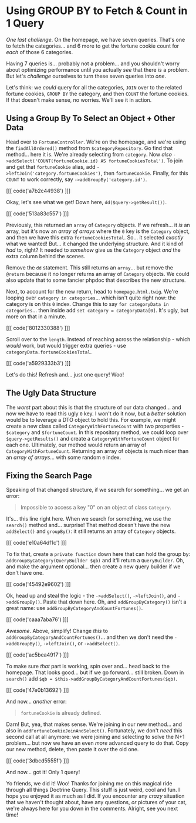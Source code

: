 # Using GROUP BY to Fetch & Count in 1 Query

*One last challenge*. On the homepage, we have seven queries. That's one to fetch
the categories... and 6 more to get the fortune cookie count for *each* of those
6 categories.

Having 7 queries is... probably not a problem... and you shouldn't worry about
optimizing performance until you actually *see* that there *is* a problem. But let's
*challenge* ourselves to turn these seven queries into *one*.

Let's think: we *could* query for all the categories, `JOIN` over to the related
fortune cookies, `GROUP BY` the category, and then `COUNT` the fortune cookies.
If that doesn't make sense, no worries. We'll see it in action.

## Using a Group By To Select an Object + Other Data

Head over to `FortuneController`. We're on the homepage, and we're using the
`findAllOrdered()` method from `$categoryRepository`. Go find that method... here
it is. We're already selecting from `category`. Now *also*
`->addSelect('COUNT(fortuneCookie.id) AS fortuneCookiesTotal')`. To join and get
that `fortuneCookie` alias, add `->leftJoin('category.fortuneCookies')`, then
`fortuneCookie`. Finally, for this `COUNT` to work correctly, say
`->addGroupBy('category.id')`.

[[[ code('a7b2c44938') ]]]

Okay, let's see what we get! Down here, `dd($query->getResult())`.

[[[ code('513a83c557') ]]]

Previously, this returned an `array` of `Category` objects. If we
refresh... it *is* an array, but it's now an *array of arrays* where the `0` key
is the `Category` object, and then we have this extra `fortuneCookiesTotal`. So...
it selected *exactly* what we wanted! But... it changed the underlying structure.
And it kind of *had* to, right? It needed to *somehow* give us the `Category` object
*and* the extra column behind the scenes.

Remove the `dd` statement. This still returns an `array`... but remove the
`@return` because it no longer returns an array of `Category` objects. We could
also update that to some fancier phpdoc that describes the new structure.

Next, to account for the new return, head to `homepage.html.twig`. We're looping
over `category in categories`... which isn't quite right now: the category is
on this `0` index. Change this to say `for categoryData in categories`... then inside
add `set category = categoryData[0]`. It's ugly, but more on that in a minute.

[[[ code('8012330388') ]]]

Scroll over to the `length`. Instead of reaching across the relationship - 
which *would* work, but would trigger extra queries - use
`categoryData.fortuneCookiesTotal`.

[[[ code('a5929333b3') ]]]

Let's do this! Refresh and... just one query! Woo!

## The Ugly Data Structure

The *worst* part about this is that the structure of our data changed... and now
we have to read this ugly `0` key. I won't do it now, but a *better* solution
would be to leverage a DTO object to hold this. For example, we might create a new
class called `CategoryWithFortuneCount` with two properties - `$category` and
`$fortuneCount`. In this repository method, we could loop over `$query->getResults()`
and create a `CategoryWithFortuneCount` object for each one. Ultimately, our method
would return an array of `CategoryWithFortuneCount`. Returning an array of objects
is much nicer than an *array of arrays*... with some random `0` index.

## Fixing the Search Page

Speaking of that changed structure, if we search for something... we get an error:

> Impossible to access a key "0" on an object of class `Category`.

It's... this line right here. When we search for something, we use the `search()`
method and... surprise! That method doesn't have the new `addSelect()` and
`groupBy()`: it still returns an array of `Category` objects.

[[[ code('e10a64df1c') ]]]

To fix that, create a `private function` down here that can hold the group by:
`addGroupByCategory(QueryBuilder $qb)` and it'll return a `QueryBuilder`. Oh, and
make the argument optional... then create a new query builder if we don't
have one.

[[[ code('45492e9602') ]]]

Ok, head up and steal the logic - the `->addSelect()`, `->leftJoin()`, and
`->addGroupBy()`. Paste that down here. Oh, and `addGroupByCategory()` isn't a
great name: use `addGroupByCategoryAndCountFortunes()`.

[[[ code('caaa7aba76') ]]]

*Awesome*. Above, simplify! Change *this* to `addGroupByCategoryAndCountFortunes()`...
and then we don't need the `->addGroupBy()`, `->leftJoin()`, or `->addSelect()`.

[[[ code('ac5bea4917') ]]]

To make sure *that* part is working, spin over and... head back to the homepage.
That looks good... but if we go forward... still broken. Down in `search()`
add `$qb = $this->addGroupByCategoryAndCountFortunes($qb)`.

[[[ code('47e0b13692') ]]]

And now... *another* error:

> `fortuneCookie` is already defined.
 
Darn! But, yea, that makes sense. We're joining in our new method... and also in
`addFortuneCookieJoinAndSelect()`. Fortunately, we don't *need* this second
call at all anymore: we were joining and selecting to solve the N+1 problem... but
now we have an even *more* advanced query to do that. Copy our new method, delete,
then paste it over the old one.

[[[ code('3dbcd5555f') ]]]

And now... got it! Only 1 query!

Yo friends, we did it! Woo! Thanks for joining me on this magical ride through
all things Doctrine Query. This stuff is just weird, cool and fun. I hope you enjoyed
it as much as I did. If you encounter any *crazy* situation that we haven't thought
about, have any questions, *or* pictures of your cat, we're always here for you
down in the comments. Alright, see you next time!
